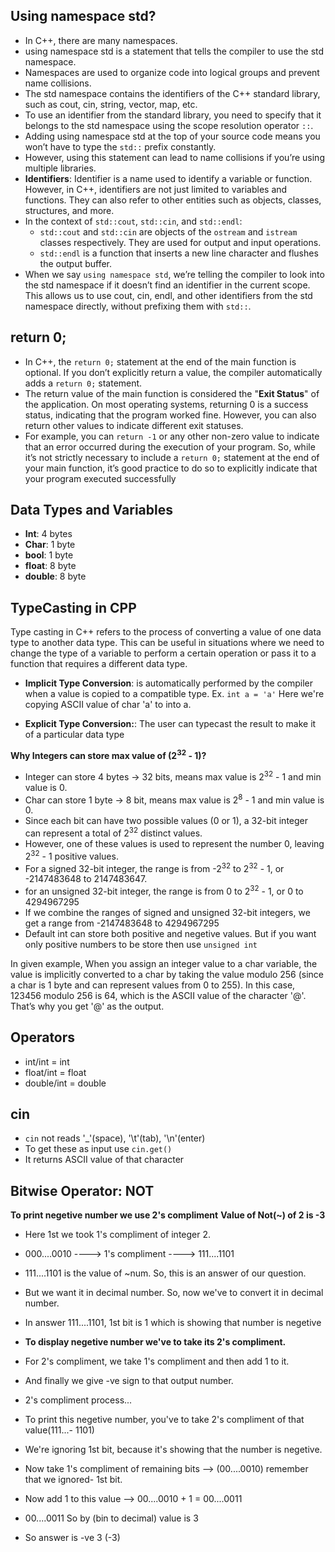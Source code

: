## Using namespace std?
- In C++, there are many namespaces.
- using namespace std is a statement that tells the compiler to use the std namespace.
- Namespaces are used to organize code into logical groups and prevent name collisions.
- The std namespace contains the identifiers of the C++ standard library, such as cout, cin, string, vector, map, etc.
- To use an identifier from the standard library, you need to specify that it belongs to the std namespace using the scope resolution operator `::`.
- Adding using namespace std at the top of your source code means you won’t have to type the `std::` prefix constantly.
- However, using this statement can lead to name collisions if you’re using multiple libraries.
- **Identifiers**: Identifier is a name used to identify a variable or function. However, in C++, identifiers are not just limited to variables and functions. They can also refer to other entities such as objects, classes, structures, and more.
- In the context of `std::cout`, `std::cin`, and `std::endl`:
    - `std::cout` and `std::cin` are objects of the `ostream` and `istream` classes respectively. They are used for output and input operations.
    - `std::endl` is a function that inserts a new line character and flushes the output buffer.
- When we say `using namespace std`, we’re telling the compiler to look into the std namespace if it doesn’t find an identifier in the current scope. This allows us to use cout, cin, endl, and other identifiers from the std namespace directly, without prefixing them with `std::`.


## return 0;
- In C++, the `return 0;` statement at the end of the main function is optional. If you don’t explicitly return a value, the compiler automatically adds a `return 0;` statement. 
- The return value of the main function is considered the "**Exit Status**" of the application. On most operating systems, returning 0 is a success status, indicating that the program worked fine. However, you can also return other values to indicate different exit statuses. 
- For example, you can `return -1` or any other non-zero value to indicate that an error occurred during the execution of your program. So, while it’s not strictly necessary to include a `return 0;` statement at the end of your main function, it’s good practice to do so to explicitly indicate that your program executed successfully


## Data Types and Variables
- **Int**: 4 bytes
- **Char**: 1 byte
- **bool**: 1 byte
- **float**: 8 byte
- **double**: 8 byte


## TypeCasting in CPP
Type casting in C++ refers to the process of converting a value of one data type to another data type. This can be useful in situations where we need to change the type of a variable to perform a certain operation or pass it to a function that requires a different data type.

- **Implicit Type Conversion**: is automatically performed by the compiler when a value is copied to a compatible type.
Ex. `int a = 'a'`
Here we're copying ASCII value of char 'a' to into a.

- **Explicit Type Conversion:**: The user can typecast the result to make it of a particular data type


**Why Integers can store max value of (2<sup>32</sup> - 1)?**
- Integer can store 4 bytes -> 32 bits, means max value is 2<sup>32</sup> - 1 and min value is 0.
- Char can store 1 byte -> 8 bit, means max value is 2<sup>8</sup> - 1 and min value is 0.
- Since each bit can have two possible values (0 or 1), a 32-bit integer can represent a total of 2<sup>32</sup> distinct values.
- However, one of these values is used to represent the number 0, leaving 2<sup>32</sup> - 1 positive values.
- For a signed 32-bit integer, the range is from -2<sup>32</sup> to 2<sup>32</sup> - 1, or -2147483648 to 2147483647.
- for an unsigned 32-bit integer, the range is from 0 to 2<sup>32</sup> - 1, or 0 to 4294967295
- If we combine the ranges of signed and unsigned 32-bit integers, we get a range from -2147483648 to 4294967295
- Default int can store both positive and negetive values. But if you want only positive numbers to be store then use `unsigned int`


In given example, When you assign an integer value to a char variable, the value is implicitly converted to a char by taking the value modulo 256 (since a char is 1 byte and can represent values from 0 to 255). In this case, 123456 modulo 256 is 64, which is the ASCII value of the character '@'. That’s why you get '@' as the output.


## Operators
- int/int = int
- float/int = float
- double/int = double


## cin
- `cin` not reads '_'(space), '\t'(tab), '\n'(enter)
- To get these as input use `cin.get()`
- It returns ASCII value of that character


## Bitwise Operator: NOT
**To print negetive number we use 2's compliment**
**Value of Not(~) of 2 is -3**

- Here 1st we took 1's compliment of integer 2.
- 000....0010 ----> 1's compliment ----> 111....1101
- 111....1101 is the value of ~num. So, this is an answer of our question.
- But we want it in decimal number. So, now we've to convert it in decimal number.

- In answer 111....1101, 1st bit is 1 which is showing that number is negetive
- **To display negetive number we've to take its 2's compliment.**
- For 2's compliment, we take 1's compliment and then add 1 to it.
- And finally we give -ve sign to that output number.

- 2's compliment process...
- To print this negetive number, you've to take 2's compliment of that value(111...- 1101)
- We're ignoring 1st bit, because it's showing that the number is negetive.
- Now take 1's compliment of remaining bits --> (00....0010) remember that we ignored- 1st bit.
- Now add 1 to this value --> 00....0010 + 1 = 00....0011
- 00....0011 So by (bin to decimal) value is 3
- So answer is -ve 3 (-3)